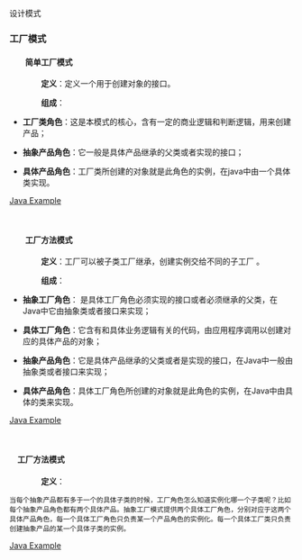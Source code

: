 设计模式

### 工厂模式

#### &emsp;&emsp;简单工厂模式

&emsp;&emsp;&emsp;&emsp;**定义**：定义一个用于创建对象的接口。 

&emsp;&emsp;&emsp;&emsp;**组成**：

* **工厂类角色**：这是本模式的核心，含有一定的商业逻辑和判断逻辑，用来创建产品；

* **抽象产品角色**：它一般是具体产品继承的父类或者实现的接口；         
* **具体产品角色**：工厂类所创建的对象就是此角色的实例，在java中由一个具体类实现。

[Java Example](https://github.com/fatiaoyezi/design_model/tree/master/src/factory/simple_factory )  

&nbsp;

#### &emsp;&emsp;工厂方法模式

&emsp;&emsp;&emsp;&emsp;**定义**：工厂可以被子类工厂继承，创建实例交给不同的子工厂 。

&emsp;&emsp;&emsp;&emsp;**组成**：

- **抽象工厂角色**： 是具体工厂角色必须实现的接口或者必须继承的父类，在Java中它由抽象类或者接口来实现；

- **具体工厂角色**：它含有和具体业务逻辑有关的代码，由应用程序调用以创建对应的具体产品的对象；         
- **抽象产品角色**：它是具体产品继承的父类或者是实现的接口，在Java中一般由抽象类或者接口来实现；
- **具体产品角色**：具体工厂角色所创建的对象就是此角色的实例，在Java中由具体的类来实现。 

[Java Example](https://github.com/fatiaoyezi/design_model/tree/master/src/factory/factory_mothed )

&nbsp;

#### &emsp;工厂方法模式

&emsp;&emsp;&emsp;&emsp;**定义**：

```
当每个抽象产品都有多于一个的具体子类的时候，工厂角色怎么知道实例化哪一个子类呢？比如每个抽象产品角色都有两个具体产品。抽象工厂模式提供两个具体工厂角色，分别对应于这两个具体产品角色，每一个具体工厂角色只负责某一个产品角色的实例化。每一个具体工厂类只负责创建抽象产品的某一个具体子类的实例。
```

[Java Example](https://github.com/fatiaoyezi/design_model/tree/master/src/factory/abstract_factory )

